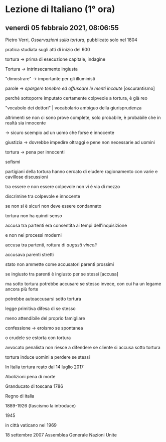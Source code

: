 # Lezione di Italiano (1° ora)

## venerdì 05 febbraio 2021, 08:06:55

Pietro Verri, *Osservazioni sulla tortura*,  pubblicato solo nel 1804

pratica studiata sugli atti di inizio del 600

tortura -> prima di esecuzione capitale, indagine



Tortura -> intrinsecamente ingiusta

"dimostrare" ->  importante per gli illuministi



parole -> *spargere tenebre ed offuscare le menti incaute*  [oscurantismo]

perché sottoporre imputato certamente colpveole a tortura, è già reo



"vocabolo dei dottori" | vocabolario ambiguo della giurisprudenza

altrimenti se non ci sono prove complete, solo probabile, è probabile che in realtà sia innocente

-> sicuro scempio ad un uomo che forse è innocente

giustizia -> dovrebbe impedire oltraggi e pene non necessarie ad uomini

tortura -> pena per innocenti

sofismi

partigiani della tortura hanno cercato di eludere ragionamento con varie e cavillose discussioni

tra essere e non essere colpevole non vi è via di mezzo

discrimine tra colpevole e innocente

se non si è sicuri non deve essere condannato

tortura non ha quindi senso





accusa tra partenti era consentita ai tempi dell'inquisizione

e non nei processi moderni

accusa tra partenti, rottura di *augusti vincoli* 

accusava parenti stretti



stato non ammette come accusatori parenti prossimi



se ingiusto tra parenti è ingiusto per se stessi [accusa]



ma sotto tortura potrebbe accusare se stesso invece, con cui ha un legame ancora più forte

potrebbe autoaccusarsi sotto tortura







legge primitiva difesa di se stesso



meno attendibile del proprio famigliare



confessione -> eroismo se spontanea

o crudele se estorta con tortura



avvocato penalista non riesce a difendere se cliente si accusa sotto tortura



tortura induce uomini a perdere se stessi



In Italia tortura reato dal 14 luglio 2017





Abolizioni pena di morte

Granducato di toscana 1786

Regno di italia

1889-1926 (fascismo la introduce)



1945

in città vaticano nel 1969



18 settembre 2007 Assemblea Generale Nazioni Unite 

